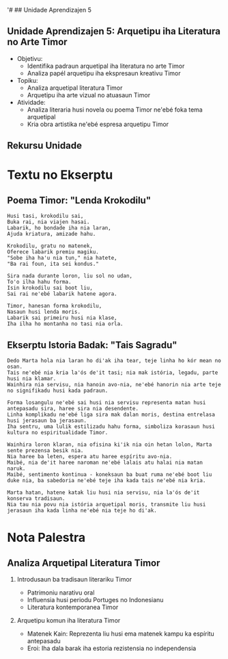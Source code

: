 '# ## Unidade Aprendizajen 5

## Unidade Aprendizajen 5: Arquetipu iha Literatura no Arte Timor
- Objetivu:
  * Identifika padraun arquetipal iha literatura no arte Timor
  * Analiza papél arquetipu iha ekspresaun kreativu Timor
- Topiku:
  * Analiza arquetipal literatura Timor
  * Arquetipu iha arte vizual no atuasaun Timor
- Atividade:
  * Analiza literaria husi novela ou poema Timor ne'ebé foka tema arquetipal
  * Kria obra artistika ne'ebé espresa arquetipu Timor

## Rekursu Unidade

# Textu no Ekserptu

## Poema Timor: "Lenda Krokodilu"

```
Husi tasi, krokodilu sai,
Buka rai, nia viajen hasai.
Labarik, ho bondade iha nia laran,
Ajuda kriatura, amizade hahu.

Krokodilu, gratu no matenek,
Oferece labarik premiu magiku.
"Sobe iha ha'u nia tun," nia hatete,
"Ba rai foun, ita sei kondus."

Sira nada durante loron, liu sol no udan,
To'o ilha hahu forma.
Isin krokodilu sai boot liu,
Sai rai ne'ebé labarik hatene agora.

Timor, hanesan forma krokodilu,
Nasaun husi lenda moris.
Labarik sai primeiru husi nia klase,
Iha ilha ho montanha no tasi nia orla.
```

## Ekserptu Istoria Badak: "Tais Sagradu"

```
Dedo Marta hola nia laran ho di'ak iha tear, teje linha ho kór mean no osan.
Tais ne'ebé nia kria la'ós de'it tasi; nia mak istória, legadu, parte husi nia klamar.
Wainhira nia servisu, nia hanoin avo-nia, ne'ebé hanorin nia arte teje no signifikadu husi kada padraun.

Forma losangulu ne'ebé sai husi nia servisu representa matan husi antepasadu sira, haree sira nia desendente.
Linha komplikadu ne'ebé liga sira mak dalan moris, destina entrelasa husi jerasaun ba jerasaun.
Iha sentru, uma lulik estilizadu hahu forma, simboliza korasaun husi kultura no espiritualidade Timor.

Wainhira loron klaran, nia ofisina ki'ik nia oin hetan lolon, Marta sente prezensa besik nia.
Nia haree ba leten, espera atu haree espíritu avo-nia.
Maibé, nia de'it haree naroman ne'ebé lalais atu halai nia matan naruk.
Maibé, sentimento kontinua - koneksaun ba buat ruma ne'ebé boot liu duke nia, ba sabedoria ne'ebé teje iha kada tais ne'ebé nia kria.

Marta hatan, hatene katak liu husi nia servisu, nia la'ós de'it konserva tradisaun.
Nia tau nia povu nia istória arquetipal moris, transmite liu husi jerasaun iha kada linha ne'ebé nia teje ho di'ak.
```

# Nota Palestra

## Analiza Arquetipal Literatura Timor

1. Introdusaun ba tradisaun literariku Timor
   - Patrimoniu narativu oral
   - Influensia husi periodu Portuges no Indonesianu
   - Literatura kontemporanea Timor

2. Arquetipu komun iha literatura Timor
   - Matenek Kain: Reprezenta liu husi ema matenek kampu ka espíritu antepasadu
   - Eroi: Iha dala barak iha estoria rezistensia no independensia